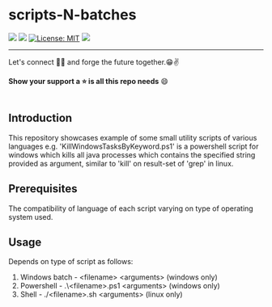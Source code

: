# scripts-N-batches
![](https://img.shields.io/badge/Release-V1.0.0-blue.svg) ![](https://img.shields.io/badge/Build-Stable-green.svg) [![License: MIT](https://img.shields.io/badge/License-MIT-yellow.svg)](https://opensource.org/licenses/MIT) ![](https://img.shields.io/badge/By-Abhishek%20Sarkar-red.svg?style=social&logo=appveyor)

------------
Let's connect 👨‍💻 and forge the future together.😁✌

**Show your support a :star: is all this repo needs** :smile:
<br><br>

## Introduction
This repository showcases example of some small utility scripts of various languages e.g. 'KillWindowsTasksByKeyword.ps1' is a powershell script for windows which kills all java processes which contains the specified string provided as argument, similar to 'kill' on result-set of 'grep' in linux.

## Prerequisites
The compatibility of language of each script varying on type of operating system used.

## Usage
Depends on type of script as follows:
1. Windows batch - \<filename> \<arguments> (windows only)
2. Powershell - .\\\<filename>.ps1 \<arguments> (windows only)
3. Shell - ./\<filename>.sh \<arguments> (linux only)
